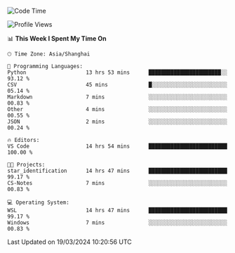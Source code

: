 <!--START_SECTION:waka-->
![Code Time](http://img.shields.io/badge/Code%20Time-1%2C551%20hrs%2044%20mins-blue)

![Profile Views](http://img.shields.io/badge/Profile%20Views-0-blue)

📊 **This Week I Spent My Time On** 

```text
🕑︎ Time Zone: Asia/Shanghai

💬 Programming Languages: 
Python                   13 hrs 53 mins      ███████████████████████░░   93.12 % 
CSV                      45 mins             █░░░░░░░░░░░░░░░░░░░░░░░░   05.14 % 
Markdown                 7 mins              ░░░░░░░░░░░░░░░░░░░░░░░░░   00.83 % 
Other                    4 mins              ░░░░░░░░░░░░░░░░░░░░░░░░░   00.55 % 
JSON                     2 mins              ░░░░░░░░░░░░░░░░░░░░░░░░░   00.24 % 

🔥 Editors: 
VS Code                  14 hrs 54 mins      █████████████████████████   100.00 % 

🐱‍💻 Projects: 
star_identification      14 hrs 47 mins      █████████████████████████   99.17 % 
CS-Notes                 7 mins              ░░░░░░░░░░░░░░░░░░░░░░░░░   00.83 % 

💻 Operating System: 
WSL                      14 hrs 47 mins      █████████████████████████   99.17 % 
Windows                  7 mins              ░░░░░░░░░░░░░░░░░░░░░░░░░   00.83 % 
```


 Last Updated on 19/03/2024 10:20:56 UTC
<!--END_SECTION:waka-->